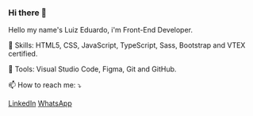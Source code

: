 ### Hi there 👋

Hello my name's Luiz Eduardo, i'm Front-End Developer.

🚀 Skills: HTML5, CSS, JavaScript, TypeScript, Sass, Bootstrap and VTEX certified.

🔨 Tools: Visual Studio Code, Figma, Git and GitHub.

📫 How to reach me: ⤵️

[LinkedIn](https://www.linkedin.com/in/luizeduardovieiradequeiroz2911/)
[WhatsApp](https://wa.me/5511998734853)

<!--
**LEduard0/LEduard0** is a ✨ _special_ ✨ repository because its `README.md` (this file) appears on your GitHub profile.

Here are some ideas to get you started:

- 🔭 I’m currently working on ...
- 🌱 I’m currently learning ...
- 👯 I’m looking to collaborate on ...
- 🤔 I’m looking for help with ...
- 💬 Ask me about ...
- ⚡ Fun fact: ...
- 😄 Pronouns: He/Him
-->
